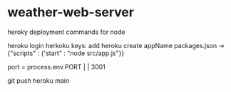 # weather-web-server

heroky deployment commands for node

heroku login
herkoku keys: add
heroku create  appName
packages.json ->  {"scripts" : {'start" : "node src/app.js"}}

port = process.env.PORT | | 3001

git push heroku main

